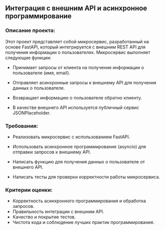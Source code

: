## Интеграция с внешним API и асинхронное программирование


### Описание проекта:

Этот проект представляет собой микросервис, разработанный на основе FastAPI, который интегрируется с внешним REST API для получения информации о пользователях. Микросервис выполняет следующие функции:

- Принимает запросы от клиента на получение информации о пользователе (имя, email).

- Отправляет асинхронные запросы к внешнему API для получения данных о пользователе.

- Возвращает информацию о пользователе обратно клиенту.

- В качестве внешнего API используется публичный сервис JSONPlaceholder.


### Требования:

- Реализовать микросервис с использованием FastAPI.

- Использовать асинхронное программирование (asyncio) для отправки запросов к внешнему API.

- Написать функцию для получения данных о пользователе от внешнего API.

- Написать тесты для проверки корректности работы микросервиса.


### Критерии оценки:
- Корректность асинхронного программирования и обработка запросов. 
- Правильность интеграции с внешним API. 
- Качество и покрытие тестов.
- Чистота кода и соблюдение лучших практик программирования.
